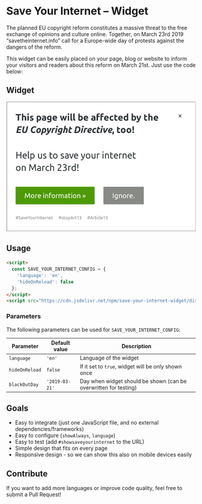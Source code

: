 Save Your Internet – Widget
===========================

The planned EU copyright reform constitutes a massive threat to the free exchange of opinions 
and culture online. Together, on March 23rd 2019 “savetheinternet.info” call for a Europe-wide day
of protests against the dangers of the reform.

This widget can be easily placed on your page, blog or website to inform your visitors and readers
about this reform on March 21st. Just use the code below:


Widget
------

![Widget](screen.png)


Usage
-----

```html
<script>
  const SAVE_YOUR_INTERNET_CONFIG = {
    'language': 'en',
    'hideOnReload': false
  };
</script>
<script src="https://cdn.jsdelivr.net/npm/save-your-internet-widget/dist/syi-widget.js" async></script>
```

### Parameters

The following parameters can be used for `SAVE_YOUR_INTERNET_CONFIG`:

| Parameter      | Default value  | Description                                                      |
| -------------- | -------------- | ---------------------------------------------------------------- |
| `language`     | `'en'`         | Language of the widget                                           |
| `hideOnReload` | `false`        | If it set to `true`, widget will be only shown once              |
| `blackOutDay`  | `'2019-03-21'` | Day when widget should be shown (can be overwritten for testing) |


Goals
-----

* Easy to integrate (just one JavaScript file, and no external dependencies/frameworks)
* Easy to configure (`showAlways`, `language`)
* Easy to test (add `#showsaveyourinternet` to the URL)
* Simple design that fits on every page
* Responsive design - so we can show this also on mobile devices easily


Contribute
----------

If you want to add more languages or improve code quality, feel free to submit a Pull Request!
